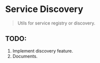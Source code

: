 # Service Discovery
> Utils for service registry or discovery.

## TODO: 
1. Implement discovery feature.
2. Documents.